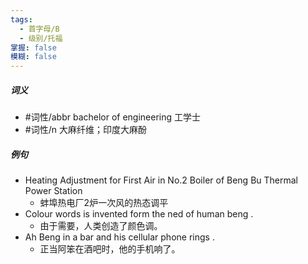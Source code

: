 ```yaml
---
tags:
  - 首字母/B
  - 级别/托福
掌握: false
模糊: false
---
```

##### 词义
- #词性/abbr  bachelor of engineering 工学士
- #词性/n  大麻纤维；印度大麻酚
##### 例句
- Heating Adjustment for First Air in No.2 Boiler of Beng Bu Thermal Power Station
	- 蚌埠热电厂2炉一次风的热态调平
- Colour words is invented form the ned of human beng .
	- 由于需要，人类创造了颜色调。
- Ah Beng in a bar and his cellular phone rings .
	- 正当阿笨在酒吧时，他的手机响了。
